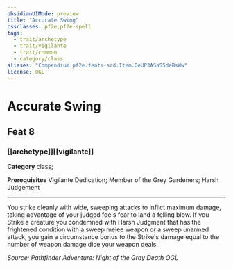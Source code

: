```yaml
---
obsidianUIMode: preview
title: "Accurate Swing"
cssclasses: pf2e,pf2e-spell
tags:
  - trait/archetype
  - trait/vigilante
  - trait/common
  - category/class
aliases: "Compendium.pf2e.feats-srd.Item.OeUP3ASaS5deBsWw"
license: OGL
---
```

# Accurate Swing
## Feat 8
### [[archetype]][[vigilante]]

**Category** class; 



**Prerequisites** Vigilante Dedication; Member of the Grey Gardeners; Harsh Judgement
* * *
You strike cleanly with wide, sweeping attacks to inflict maximum damage, taking advantage of your judged foe's fear to land a felling blow. If you Strike a creature you condemned with Harsh Judgment that has the frightened condition with a sweep melee weapon or a sweep unarmed attack, you gain a circumstance bonus to the Strike's damage equal to the number of weapon damage dice your weapon deals.

*Source: Pathfinder Adventure: Night of the Gray Death*
*OGL*